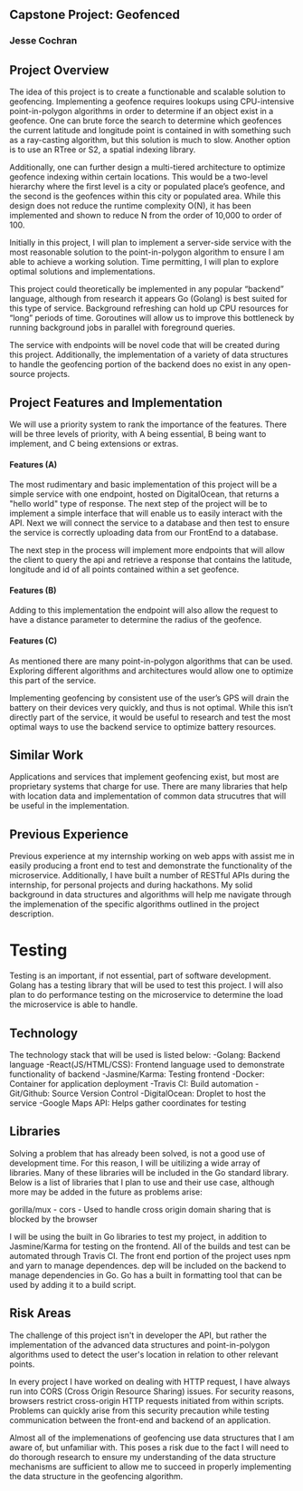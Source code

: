 ## Capstone Project: Geofenced

### Jesse Cochran

## Project Overview
The idea of this project is to create a functionable and scalable solution to geofencing. Implementing a geofence requires lookups using CPU-intensive point-in-polygon algorithms in order to determine if an object exist in a geofence. One can brute force the search to determine which geofences the current latitude and longitude point is contained in with something such as a ray-casting algorithm, but this solution is much to slow. Another option is to use an RTree or S2, a spatial indexing library. 

Additionally, one can further design a multi-tiered architecture to optimize geofence indexing within certain locations. This would be a two-level hierarchy where the first level is a city or populated place’s geofence, and the second is the geofences within this city or populated area. While this design does not reduce the runtime complexity O(N), it has been implemented and shown to reduce N from the order of 10,000 to order of 100.

Initially in this project, I will plan to implement a server-side service with the most reasonable solution to the point-in-polygon algorithm to ensure I am able to achieve a working solution. Time permitting, I will plan to explore optimal solutions and implementations. 

This project could theoretically be implemented in any popular “backend” language, although from research it appears Go (Golang) is best suited for this type of service. Background refreshing can hold up CPU resources for “long” periods of time. Goroutines will allow us to improve this bottleneck by running background jobs in parallel with foreground queries.

The service with endpoints will be novel code that will be created during this project. Additionally, the implementation of a variety of data structures to handle the geofencing portion of the backend does no exist in any open-source projects. 

## Project Features and Implementation
We will use a priority system to rank the importance of the features. There will be three levels of priority, with A being essential, B being want to implement, and C being extensions or extras.

#### Features (A)
The most rudimentary and basic implementation of this project will be a simple service with one endpoint, hosted on DigitalOcean, that returns a "hello world" type of response. The next step of the project will be to implement a simple interface that will enable us to easily interact with the API. Next we will connect the service to a database and then test to ensure the service is correctly uploading data from our FrontEnd to a database.

The next step in the process will implement more endpoints that will allow the client to query the api and retrieve a response that contains the latitude, longitude and id of all points contained within a set geofence. 

#### Features (B)
Adding to this implementation the endpoint will also allow the request to have a distance parameter to determine the radius of the geofence. 

#### Features (C)

As mentioned there are many point-in-polygon algorithms that can be used. Exploring different algorithms and architectures would allow one to optimize this part of the service. 

Implementing geofencing by consistent use of the user’s GPS will drain the battery on their devices very quickly, and thus is not optimal. While this isn’t directly part of the service, it would be useful to research and test the most optimal ways to use the backend service to optimize battery resources. 


## Similar Work
Applications and services that implement geofencing exist, but most are proprietary systems that charge for use. There are many libraries that help with location data and implementation of common data strucutres that will be useful in the implementation.


## Previous Experience
Previous experience at my internship working on web apps with assist me in easily producing a front end to test and demonstrate the functionality of the microservice. Additionally, I have built a number of RESTful APIs during the internship, for personal projects and during hackathons. My solid background in data structures and algorithms will help me navigate through the implemenation of the specific algorithms outlined in the project description. 

# Testing
Testing is an important, if not essential, part of software development. Golang has a testing library that will be used to test this project. I will also plan to do performance testing on the microservice to determine the load the microservice is able to handle.

## Technology
The technology stack that will be used is listed below:
-Golang: Backend language
-React(JS/HTML/CSS): Frontend language used to demonstrate functionality of backend
-Jasmine/Karma: Testing frontend
-Docker: Container for application deployment
-Travis CI: Build automation
-Git/Github: Source Version Control
-DigitalOcean: Droplet to host the service
-Google Maps API: Helps gather coordinates for testing

## Libraries

Solving a problem that has already been solved, is not a good use of development time. For this reason, I will be uitilizing a wide array of libraries. Many of these libraries will be included in the Go standard library. Below is a list of libraries that I plan to use and their use case, although more may be added in the future as problems arise:

gorilla/mux -
cors - Used to handle cross origin domain sharing that is blocked by the browser


I will be using the built in Go libraries to test my project, in addition to Jasmine/Karma for testing on the frontend. All of the builds and test can be automated through Travis CI. The front end portion of the project uses npm and yarn to manage dependences. dep will be included on the backend to manage dependencies in Go. Go has a built in formatting tool that can be used by adding it to a build script.

## Risk Areas

The challenge of this project isn't in developer the API, but rather the implementation of the advanced data structures and point-in-polygon algorithms used to detect the user's location in relation to other relevant points.

In every project I have worked on dealing with HTTP request, I have always run into CORS (Cross Origin Resource Sharing) issues. For security reasons, browsers restrict cross-origin HTTP requests initiated from within scripts. Problems can quickly arise from this security precaution while testing communication between the front-end and backend of an application.

Almost all of the implemenations of geofencing use data structures that I am aware of, but unfamiliar with. This poses a risk due to the fact I will need to do thorough research to ensure my understanding of the data structure mechanisms are sufficient to allow me to succeed in properly implementing the data structure in the geofencing algorithm. 



